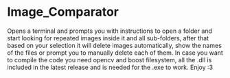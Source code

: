 # Image_Comparator
Opens a terminal and prompts you with instructions to open a folder and start looking for repeated images inside it and all sub-folders, after that based on your selection it will delete images automatically, show the names of the files or prompt you to manually delete each of them. In case you want to compile the code you need opencv and boost filesystem, all the .dll is included in the latest release and is needed for the .exe to work. Enjoy :3
